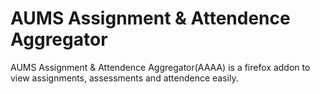 # AUMS Assignment & Attendence Aggregator
AUMS Assignment & Attendence Aggregator(AAAA) is a firefox addon to view assignments, assessments and attendence easily.
